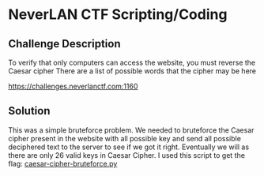 # NeverLAN CTF Scripting/Coding


## Challenge Description
To verify that only computers can access the website, you must reverse the Caesar cipher There are a list of possible words that the cipher may be here

https://challenges.neverlanctf.com:1160



## Solution
This was a simple bruteforce problem. We needed to bruteforce the Caesar cipher present in the website with all possible key and send all possible deciphered text to the server to see if we got it right.
Eventually we will as there are only 26 valid keys in Caesar Cipher. I used this script to get the flag: [caesar-cipher-bruteforce.py](https://github.com/RitamDey/My-Simple-Programs/blob/master/CTF/NeverLan%20CTF%202019/caesar-cipher-bruteforce.py)
